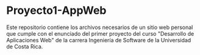 # Proyecto1-AppWeb
Este repositorio contiene los archivos necesarios de un sitio web personal que cumple con el enunciado del primer proyecto del curso "Desarrollo de Aplicaciones Web" de la carrera Ingeniería de Software de la Universidad de Costa Rica.
